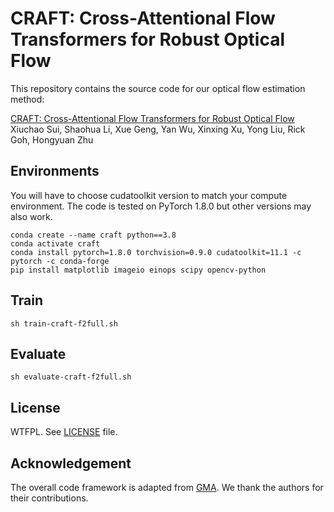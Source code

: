 # CRAFT: Cross-Attentional Flow Transformers for Robust Optical Flow
This repository contains the source code for our optical flow estimation method:

[CRAFT: Cross-Attentional Flow Transformers for Robust Optical Flow](https://arxiv.org/abs/xxxx)<br/>
Xiuchao Sui, Shaohua Li, Xue Geng, Yan Wu, Xinxing Xu, Yong Liu, Rick Goh, Hongyuan Zhu

## Environments
You will have to choose cudatoolkit version to match your compute environment. 
The code is tested on PyTorch 1.8.0 but other versions may also work. 
```Shell
conda create --name craft python==3.8
conda activate craft
conda install pytorch=1.8.0 torchvision=0.9.0 cudatoolkit=11.1 -c pytorch -c conda-forge
pip install matplotlib imageio einops scipy opencv-python
```

## Train
```Shell
sh train-craft-f2full.sh
```
## Evaluate
```Shell
sh evaluate-craft-f2full.sh
```
## License
WTFPL. See [LICENSE](LICENSE) file. 

## Acknowledgement
The overall code framework is adapted from [GMA](https://github.com/zacjiang/GMA/). We thank the authors for their contributions.
